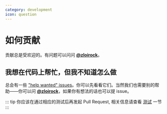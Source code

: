 ```yaml
---
category: development
icon: question
---
```


# 如何贡献

贡献总是受欢迎的。有问题可以问问 [**@zloirock**](https://github.com/zloirock)。

## 我想在代码上帮忙，但我不知道怎么做

总会有一些 ["help wanted" issues](https://github.com/zloirock/core-js/issues?q=is%3Aissue+is%3Aopen+sort%3Aupdated-desc+label%3A%22help+wanted%22)。你可以先看看它们。当然我们也需要别的帮助——你可以问 [**@zloirock**](https://github.com/zloirock)，如果你有想法的话也可以提 issue。



::: tip
你应该在通过相应的测试后再发起 Pull Request, 相关信息请查看 [测试](./testing.md) 一节
:::

<AutoCatalog />

